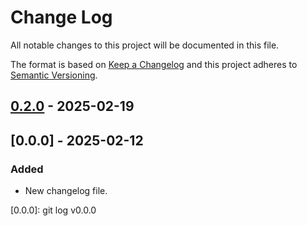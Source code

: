 # Change Log
All notable changes to this project will be documented in this file.

The format is based on [Keep a Changelog](http://keepachangelog.com/)
and this project adheres to [Semantic Versioning](http://semver.org/).

## [0.2.0] - 2025-02-19

## [0.0.0] - 2025-02-12

### Added

- New changelog file.

[0.2.0]: https://github.com/internetguru/laravel-base/releases/tag/v0.2.0
[0.0.0]: git log v0.0.0
